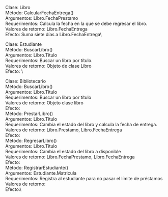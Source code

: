 Clase: Libro\
    Método: CalcularFechaEntrega()\
        Argumentos: Libro.FechaPrestamo\
        Requerimentos: Calcula la fecha en la que se debe regresar el libro.\
        Valores de retorno: Libro.FechaEntrega\
        Efecto: Suma siete días a Libro.FechaEntrega\

Clase: Estudiante\
    Método: BuscarLibro()\
        Argumentos: Libro.Titulo\
        Requerimentos: Buscar un libro por título.\
        Valores de retorno: Objeto de clase Libro\
        Efecto: \

Clase: Bibliotecario\
    Método: BuscarLibro()\
        Argumentos: Libro.Titulo\
        Requerimentos: Buscar un libro por título\
        Valores de retorno: Objeto clase libro\
        Efecto:\
    Método: PrestarLibro()\
        Argumentos: Libro.Titulo\
        Requerimentos: Cambia el estado del libro y calcula la fecha de entrega.\
        Valores de retorno: Libro.Prestamo, Libro.FechaEntrega\
        Efecto:\
    Método: RegresarLibro()\
        Argumentos: Libro.Titulo\
        Requerimentos: Cambia el estado del libro a disponible\
        Valores de retorno: Libro.FechaPrestamo, Libro.FechaEntrega\
        Efecto:\
    Método: RegistrarEstudiante()\
        Argumentos: Estudiante.Matricula\
        Requerimentos: Registra al estudiante para no pasar el límite de préstamos\
        Valores de retorno:\
        Efecto:\
